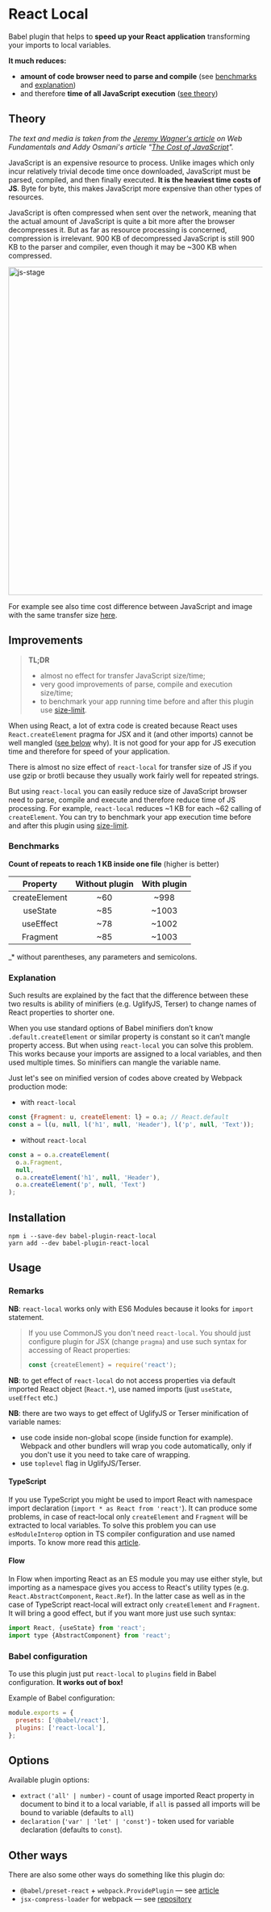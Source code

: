 # React Local

Babel plugin that helps to **speed up your React application** transforming your imports to local variables.

**It much reduces:**

- **amount of code browser need to parse and compile** (see [benchmarks](#benchmarks) and [explanation](#explanation))
- and therefore **time of all JavaScript execution** ([see theory](#theory))

## Theory

_The text and media is taken from the [Jeremy Wagner's article](https://developers.google.com/web/fundamentals/performance/optimizing-javascript/tree-shaking/) on Web Fundamentals and Addy Osmani's article "[The Cost of JavaScript](https://medium.com/dev-channel/the-cost-of-javascript-84009f51e99e)"._

JavaScript is an expensive resource to process. Unlike images which only incur relatively trivial decode time once downloaded, JavaScript must be parsed, compiled, and then finally executed. **It is the heaviest time costs of JS**. Byte for byte, this makes JavaScript more expensive than other types of resources.

JavaScript is often compressed when sent over the network, meaning that the actual amount of JavaScript is quite a bit more after the browser decompresses it. But as far as resource processing is concerned, compression is irrelevant. 900 KB of decompressed JavaScript is still 900 KB to the parser and compiler, even though it may be ~300 KB when compressed.

<img alt="js-stage" src="https://developers.google.com/web/fundamentals/performance/optimizing-javascript/tree-shaking/images/figure-1.svg" width="650"/>

For example see also time cost difference between JavaScript and image with the same transfer size [here](https://cdn-images-1.medium.com/max/1600/1*PRVzNizF9jQ_QADF5lQHpA.png).

## Improvements

> **TL;DR**
>
> - almost no effect for transfer JavaScript size/time;
> - very good improvements of parse, compile and execution size/time;
> - to benchmark your app running time before and after this plugin use [size-limit](https://github.com/ai/size-limit).

When using React, a lot of extra code is created because React uses `React.createElement` pragma for JSX and it (and other imports) cannot be well mangled ([see below](#explanation) why). It is not good for your app for JS execution time and therefore for speed of your application.

There is almost no size effect of `react-local` for transfer size of JS if you use gzip or brotli because they usually work fairly well for repeated strings.

But using `react-local` you can easily reduce size of JavaScript browser need to parse, compile and execute and therefore reduce time of JS processing. For example, `react-local` reduces ~1 KB for each ~62 calling of `createElement`. You can try to benchmark your app execution time before and after this plugin using [size-limit](https://github.com/ai/size-limit).

### Benchmarks

**Count of repeats to reach 1 KB inside one file** (higher is better)

|   Property    | Without plugin | With plugin |
| :-----------: | :------------: | :---------: |
| createElement |      ~60       |    ~998     |
|   useState    |      ~85       |    ~1003    |
|   useEffect   |      ~78       |    ~1002    |
|   Fragment    |      ~85       |    ~1003    |

\_\* without parentheses, any parameters and semicolons.

### Explanation

Such results are explained by the fact that the difference between these two results is ability of minifiers (e.g. UglifyJS, Terser) to change names of React properties to shorter one.

When you use standard options of Babel minifiers don’t know `.default.createElement` or similar property is constant so it can’t mangle property access. But when using `react-local` you can solve this problem. This works because your imports are assigned to a local variables, and then used multiple times. So minifiers can mangle the variable name.

Just let's see on minified version of codes above created by Webpack production mode:

- with `react-local`

```javascript
const {Fragment: u, createElement: l} = o.a; // React.default
const a = l(u, null, l('h1', null, 'Header'), l('p', null, 'Text'));
```

- without `react-local`

```javascript
const a = o.a.createElement(
  o.a.Fragment,
  null,
  o.a.createElement('h1', null, 'Header'),
  o.a.createElement('p', null, 'Text')
);
```

## Installation

```shell
npm i --save-dev babel-plugin-react-local
yarn add --dev babel-plugin-react-local
```

## Usage

### Remarks

**NB**: `react-local` works only with ES6 Modules because it looks for `import` statement.

> If you use CommonJS you don't need `react-local`. You should just configure plugin for JSX (change `pragma`) and use such syntax for accessing of React properties:
>
> ```javascript
> const {createElement} = require('react');
> ```

**NB**: to get effect of `react-local` do not access properties via default imported React object (`React.*`), use named imports (just `useState`, `useEffect` etc.)

**NB**: there are two ways to get effect of UglifyJS or Terser minification of variable names:

- use code inside non-global scope (inside function for example). Webpack and other bundlers will wrap you code automatically, only if you don't use it you need to take care of wrapping.
- use `toplevel` flag in UglifyJS/Terser.

#### TypeScript

If you use TypeScript you might be used to import React with namespace import declaration (`import * as React from 'react'`). It can produce some problems, in case of react-local only `createElement` and `Fragment` will be extracted to local variables. To solve this problem you can use `esModuleInterop` option in TS compiler configuration and use named imports. To know more read this [article](https://itnext.io/great-import-schism-typescript-confusion-around-imports-explained-d512fc6769c2).

#### Flow

In Flow when importing React as an ES module you may use either style, but importing as a namespace gives you access to React's utility types (e.g. `React.AbstractComponent`, `React.Ref`). In the latter case as well as in the case of TypeScript react-local will extract only `createElement` and `Fragment`. It will bring a good effect, but if you want more just use such syntax:

```javascript
import React, {useState} from 'react';
import type {AbstractComponent} from 'react';
```

### Babel configuration

To use this plugin just put `react-local` to `plugins` field in Babel configuration. **It works out of box!**

Example of Babel configuration:

```javascript
module.exports = {
  presets: ['@babel/react'],
  plugins: ['react-local'],
};
```

## Options

Available plugin options:

- `extract` `('all' | number)` - count of usage imported React property in document to bind it to a local variable, if `all` is passed all imports will be bound to variable (defaults to `all`)
- `declaration` (`'var' | 'let' | 'const'`) - token used for variable declaration (defaults to `const`).

## Other ways

There are also some other ways do something like this plugin do:

- `@babel/preset-react` + `webpack.ProvidePlugin` — see [article](https://medium.com/@jilizart/reduce-the-size-of-final-jsx-code-c39effca906f)
- `jsx-compress-loader` for webpack — see [repository](https://github.com/theKashey/jsx-compress-loader)
